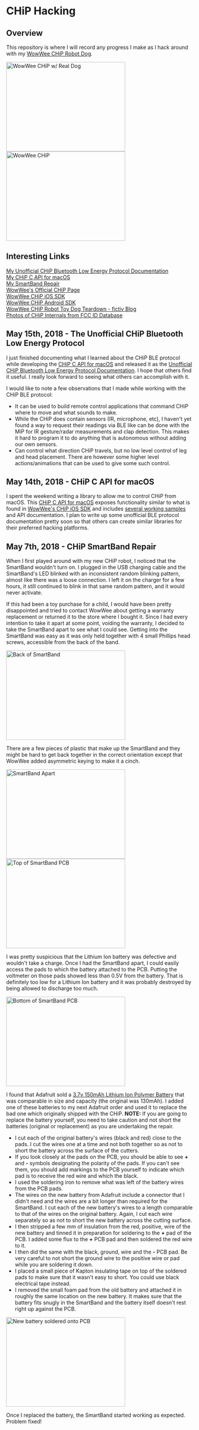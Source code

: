 # CHiP Hacking
## Overview
This repository is where I will record any progress I make as I hack around with my [WowWee CHiP Robot Dog](https://wowwee.com/chip).

<img src="https://raw.githubusercontent.com/adamgreen/CHiP/master/images/20180507-02.jpg" alt="WowWee CHiP w/ Real Dog" width="320" height="240" /> <img src="https://raw.githubusercontent.com/adamgreen/CHiP/master/images/20180507-01.jpg" alt="WowWee CHiP" width="320" height="240" />

## Interesting Links
[My Unofficial CHiP Bluetooth Low Energy Protocol Documentation](https://github.com/adamgreen/CHiP/blob/master/CHiP-BLE-Protocol.md#the-unofficial-chip-bluetooth-low-energy-protocol)<br>
[My CHiP C API for macOS](https://github.com/adamgreen/CHiP-Capi#readme)<br>
[My SmartBand Repair](#may-7th-2018---chip-smartband-repair)<br>
[WowWee's Official CHiP Page](https://wowwee.com/chip)<br>
[WowWee CHiP iOS SDK](https://github.com/WowWeeLabs/CHIP-iOS-SDK#wowwee-chip-ios-sdk)<br>
[WowWee CHiP Android SDK](https://github.com/WowWeeLabs/CHIP-Android-SDK#wowwee-chip-android-sdk)<br>
[WowWee CHiP Robot Toy Dog Teardown - fictiv Blog](https://www.fictiv.com/blog/posts/wowwee-chip-robot-toy-dog-teardown)<br>
[Photos of CHiP Internals from FCC ID Database](https://fccid.io/OKP0805A/Internal-Photos/Internal-Photos-3123283)<br>


## May 15th, 2018 - The Unofficial CHiP Bluetooth Low Energy Protocol
I just finished documenting what I learned about the CHiP BLE protocol while developing the [CHiP C API for macOS](https://github.com/adamgreen/CHiP-Capi#readme) and released it as the [Unofficial CHiP Bluetooth Low Energy Protocol Documentation](https://github.com/adamgreen/CHiP/blob/master/CHiP-BLE-Protocol.md#the-unofficial-chip-bluetooth-low-energy-protocol). I hope that others find it useful. I really look forward to seeing what others can accomplish with it.

I would like to note a few observations that I made while working with the CHiP BLE protocol:
* It can be used to build remote control applications that command CHiP where to move and what sounds to make.
* While the CHiP does contain sensors (IR, microphone, etc), I haven't yet found a way to request their readings via BLE like can be done with the MiP for IR gesture/radar measurements and clap detection. This makes it hard to program it to do anything that is autonomous without adding our own sensors.
* Can control what direction CHiP travels, but no low level control of leg and head placement. There are however some higher level actions/animations that can be used to give some such control.


## May 14th, 2018 - CHiP C API for macOS
I spent the weekend writing a library to allow me to control CHiP from macOS. This [CHiP C API for macOS](https://github.com/adamgreen/CHiP-Capi#readme) exposes functionality similar to what is found in [WowWee's CHiP iOS SDK](https://github.com/WowWeeLabs/CHIP-iOS-SDK#wowwee-chip-ios-sdk) and includes [several working samples](https://github.com/adamgreen/CHiP-Capi/tree/master/examples) and API documentation. I plan to write up some unofficial BLE protocol documentation pretty soon so that others can create similar libraries for their preferred hacking platforms.


## May 7th, 2018 - CHiP SmartBand Repair
When I first played around with my new CHiP robot, I noticed that the SmartBand wouldn't turn on. I plugged in the USB charging cable and the SmartBand's LED blinked with an inconsistent random blinking pattern, almost like there was a loose connection. I left it on the charger for a few hours, it still continued to blink in that same random pattern, and it would never activate.

If this had been a toy purchase for a child, I would have been pretty disappointed and tried to contact WowWee about getting a warranty replacement or returned it to the store where I bought it. Since I had every intention to take it apart at some point, voiding the warranty, I decided to take the SmartBand apart to see what I could see. Getting into the SmartBand was easy as it was only held together with 4 small Phillips head screws, accessible from the back of the band.

<img src="https://raw.githubusercontent.com/adamgreen/CHiP/master/images/20180507-03.jpg" alt="Back of SmartBand" width="320" height="240" />

There are a few pieces of plastic that make up the SmartBand and they might be hard to get back together in the correct orientation except that WowWee added asymmetric keying to make it a cinch.

<img src="https://raw.githubusercontent.com/adamgreen/CHiP/master/images/20180507-04.jpg" alt="SmartBand Apart" width="320" height="240" /> <img src="https://raw.githubusercontent.com/adamgreen/CHiP/master/images/20180507-05.jpg" alt="Top of SmartBand PCB" width="320" height="240" />

I was pretty suspicious that the Lithium Ion battery was defective and wouldn't take a charge. Once I had the SmartBand apart, I could easily access the pads to which the battery attached to the PCB. Putting the voltmeter on those pads showed less than 0.5V from the battery. That is definitely too low for a Lithium Ion battery and it was probably destroyed by being allowed to discharge too much. 

<img src="https://raw.githubusercontent.com/adamgreen/CHiP/master/images/20180507-06.jpg" alt="Bottom of SmartBand PCB" width="320" height="240" />

I found that Adafruit sold a [3.7v 150mAh Lithium Ion Polymer Battery](https://www.adafruit.com/product/1317) that was comparable in size and capacity (the original was 130mAh). I added one of these batteries to my next Adafruit order and used it to replace the bad one which originally shipped with the CHiP. **NOTE:** If you are going to replace the battery yourself, you need to take caution and not short the batteries (original or replacement) as you are undertaking the repair.
* I cut each of the original battery's wires (black and red) close to the pads. I cut the wires one at a time and not both together so as not to short the battery across the surface of the cutters.
* If you look closely at the pads on the PCB, you should be able to see **+** and **-** symbols designating the polarity of the pads. If you can't see them, you should add markings to the PCB yourself to indicate which pad is to receive the red wire and which the black.
* I used the soldering iron to remove what was left of the battery wires from the PCB pads.
* The wires on the new battery from Adafruit include a connector that I didn't need and the wires are a bit longer than required for the SmartBand. I cut each of the new battery's wires to a length comparable to that of the wires on the original battery. Again, I cut each wire separately so as not to short the new battery across the cutting surface.
* I then stripped a few mm of insulation from the red, positive, wire of the new battery and tinned it in preparation for soldering to the **+** pad of the PCB. I added some flux to the **+** PCB pad and then soldered the red wire to it.
* I then did the same with the black, ground, wire and the **-** PCB pad. Be very careful to not short the ground wire to the positive wire or pad while you are soldering it down.
* I placed a small piece of Kapton insulating tape on top of the soldered pads to make sure that it wasn't easy to short. You could use black electrical tape instead.
* I removed the small foam pad from the old battery and attached it in roughly the same location on the new battery. It makes sure that the battery fits snugly in the SmartBand and the battery itself doesn't rest right up against the PCB.

<img src="https://raw.githubusercontent.com/adamgreen/CHiP/master/images/20180507-07.jpg" alt="New battery soldered onto PCB" width="320" height="240" />

Once I replaced the battery, the SmartBand started working as expected. Problem fixed!
